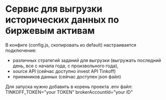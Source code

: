 # Сервис для выгрузки исторических данных по биржевым активам 

В конфиге (config.js, скопировать из default) настраивается подключение:
- различных стратегий заданий для выгрузки (выгружать последний день, все с начала года, с произвольного года), 
- source API (сейчас доступно invest API Tinkoff)
- приемников данных (сейчас доступен json файл)

Для запуска нужно добавить в корень проекта .env файл:
TINKOFF_TOKEN="your TOKEN"
brokerAccountId="your ID"
